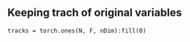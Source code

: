 




## Keeping trach of original variables

`tracks = torch.ones(N, F, nDim):fill(0)` 
















